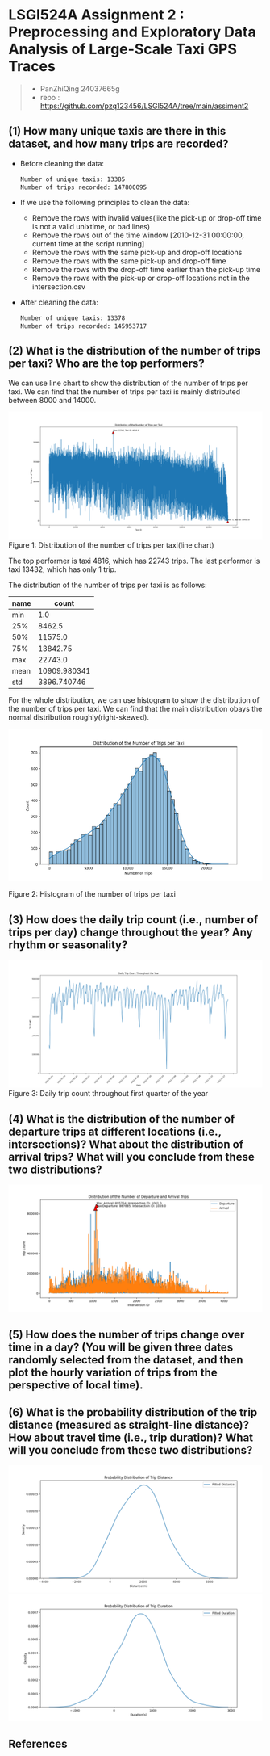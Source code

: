 # LSGI524A Assignment 2 : Preprocessing and Exploratory Data Analysis of Large-Scale Taxi GPS Traces
> - PanZhiQing 24037665g 
> - repo : https://github.com/pzq123456/LSGI524A/tree/main/assiment2

## (1) How many unique taxis are there in this dataset, and how many trips are recorded?

- Before cleaning the data:
    ``` 
    Number of unique taxis: 13385
    Number of trips recorded: 147800095
    ```

- If we use the following principles to clean the data:
    - Remove the rows with invalid values(like the pick-up or drop-off time is not a valid unixtime, or bad lines)
    - Remove the rows out of the time window [2010-12-31 00:00:00, current time at the script running]
    - Remove the rows with the same pick-up and drop-off locations
    - Remove the rows with the same pick-up and drop-off time
    - Remove the rows with the drop-off time earlier than the pick-up time
    - Remove the rows with the pick-up or drop-off locations not in the intersection.csv

- After cleaning the data:
    ``` 
    Number of unique taxis: 13378
    Number of trips recorded: 145953717
    ```

## (2) What is the distribution of the number of trips per taxi? Who are the top performers?
We can use line chart to show the distribution of the number of trips per taxi. We can find that the number of trips per taxi is mainly distributed between 8000 and 14000.

![image](./img/p1.png)
Figure 1: Distribution of the number of trips per taxi(line chart)

The top performer is taxi 4816, which has 22743 trips. The last performer is taxi 13432, which has only 1 trip.

The distribution of the number of trips per taxi is as follows:

|name|count|
|---|---|
|min |1.0|
|25% |8462.5|
|50% |11575.0|
|75% |13842.75|
|max |22743.0|
|mean |10909.980341|
|std |3896.740746|

For the whole distribution, we can use histogram to show the distribution of the number of trips per taxi. We can find that the main distribution obays the normal distribution roughly(right-skewed).

![image](./img/p2.png)

Figure 2: Histogram of the number of trips per taxi

## (3) How does the daily trip count (i.e., number of trips per day) change throughout the year? Any rhythm or seasonality?

![image](./img/p3.png)
Figure 3: Daily trip count throughout first quarter of the year

## (4) What is the distribution of the number of departure trips at different locations (i.e., intersections)? What about the distribution of arrival trips? What will you conclude from these two distributions?

![image](./img/p4.png)

## (5) How does the number of trips change over time in a day? (You will be given three dates randomly selected from the dataset, and then plot the hourly variation of trips from the perspective of local time).

## (6) What is the probability distribution of the trip distance (measured as straight-line distance)? How about travel time (i.e., trip duration)? What will you conclude from these two distributions?

![image](./img/p5.png)
![image](./img/p6.png)

## References